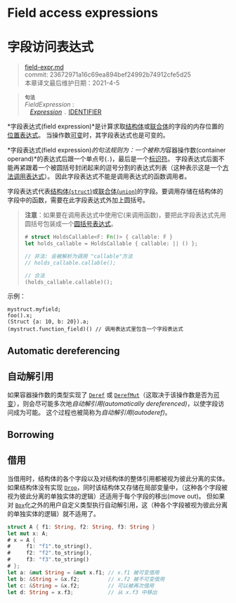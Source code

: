 # Field access expressions
# 字段访问表达式

>[field-expr.md](https://github.com/rust-lang/reference/blob/master/src/expressions/field-expr.md)\
>commit: 23672971a16c69ea894bef24992b74912cfe5d25 \
>本章译文最后维护日期：2021-4-5

> **<sup>句法</sup>**\
> _FieldExpression_ :\
> &nbsp;&nbsp; [_Expression_] `.` [IDENTIFIER]

*字段表达式(field expression)*是计算求取[结构体][struct]或[联合体][union]的字段的内存位置的[位置表达式][place expression]。
当操作数[可变][mutable]时，其字段表达式也是可变的。

*字段表达式(field expression)*的句法规则为：一个被称为*容器操作数(container operand)*的表达式后跟一个单点号(`.`)，最后是一个[标识符][identifier]。
字段表达式后面不能再紧跟着一个被圆括号封闭起来的逗号分割的表达式列表（这种表示这是一个[方法调用表达式][method call expression]）。
因此字段表达式不能是调用表达式的函数调用者。

字段表达式代表[结构体(`struct`)][struct]或[联合体(`union`)][union]的字段。要调用存储在结构体的字段中的函数，需要在此字段表达式外加上圆括号。

> **注意**：如果要在调用表达式中使用它(来调用函数)，要把此字段表达式先用圆括号包装成一个[圆括号表达式][parenthesized expression]。
>
> ```rust
> # struct HoldsCallable<F: Fn()> { callable: F }
> let holds_callable = HoldsCallable { callable: || () };
>
> // 非法: 会被解析为调用 "callable"方法
> // holds_callable.callable();
>
> // 合法
> (holds_callable.callable)();
> ```

示例：

<!-- ignore: needs lots of support code -->
```rust,ignore
mystruct.myfield;
foo().x;
(Struct {a: 10, b: 20}).a;
(mystruct.function_field)() // 调用表达式里包含一个字段表达式
```
## Automatic dereferencing
## 自动解引用

如果容器操作数的类型实现了 [`Deref`] 或 [`DerefMut`][`Deref`]（这取决于该操作数是否为[可变][mutable]），则会尽可能多次地*自动解引用(automatically dereferenced)*，以使字段访问成为可能。
这个过程也被简称为*自动解引用(autoderef)*。

## Borrowing
## 借用

当借用时，结构体的各个字段以及对结构体的整体引用都被视为彼此分离的实体。
如果结构体没有实现 [`Drop`]，同时该结构体又存储在局部变量中，（这种各个字段被视为彼此分离的单独实体的逻辑）还适用于每个字段的移出(move out)。
但如果对 [`Box`]化之外的用户自定义类型执行自动解引用，这（种各个字段被视为彼此分离的单独实体的逻辑）就不适用了。

```rust
struct A { f1: String, f2: String, f3: String }
let mut x: A;
# x = A {
#     f1: "f1".to_string(),
#     f2: "f2".to_string(),
#     f3: "f3".to_string()
# };
let a: &mut String = &mut x.f1; // x.f1 被可变借用
let b: &String = &x.f2;         // x.f2 被不可变借用
let c: &String = &x.f2;         // 可以被再次借用
let d: String = x.f3;           // 从 x.f3 中移出
```

[_Expression_]: ../expressions.md
[`Box`]: ../special-types-and-traits.md#boxt
[`Deref`]: ../special-types-and-traits.md#deref-and-derefmut
[`drop`]: ../special-types-and-traits.md#drop
[IDENTIFIER]: ../identifiers.md
[call expression]: call-expr.md
[method call expression]: method-call-expr.md
[mutable]: ../expressions.md#mutability
[parenthesized expression]: grouped-expr.md
[place expression]: ../expressions.md#place-expressions-and-value-expressions
[struct]: ../items/structs.md
[union]: ../items/unions.md